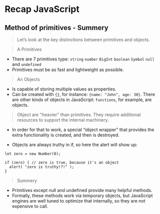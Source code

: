 # Recap JavaScript

## Method of primitives - Summery

> Let’s look at the key distinctions between primitives and objects.

> A Primitives

- There are 7 primitives type: `string` `number` `BigInt` `boolean` `Symbol` `null` and `undefined`
- Primitives must be as fast and lightweight as possible.

> An Objects

- Is capable of storing multiple values as properties.
- Can be created with `{}`, for instance: `{name: "John", age: 30}`. There are other kinds of objects in JavaScript: `functions`, for example, are objects.

> Object are "heavier" than primitives. They require additional resources to support the internal machinery.

- In order for that to work, a special “object wrapper” that provides the extra functionality is created, and then is destroyed.

- Objects are always truthy in if, so here the alert will show up:

```
let zero = new Number(0);

if (zero) { // zero is true, because it's an object
  alert( "zero is truthy!?!" );
}
```

> Summery
- Primitives except null and undefined provide many helpful methods.
- Formally, these methods work via temporary objects, but JavaScript engines are well tuned to optimize that internally, so they are not expensive to call.

